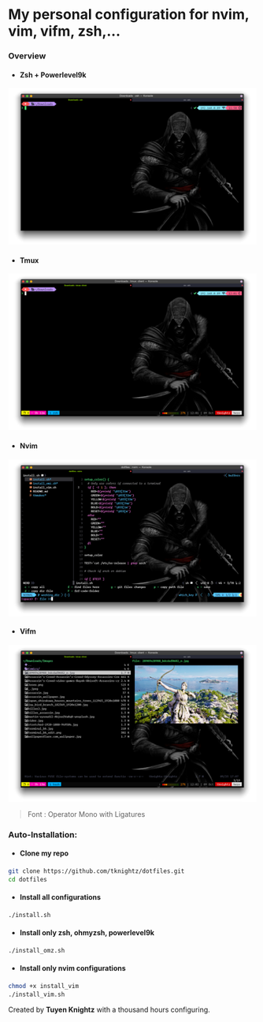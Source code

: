 # My personal configuration for nvim, vim, vifm, zsh,...
### Overview
- #### Zsh + Powerlevel9k
![zsh+powerlevel9k](./images/zsh+powerlevel9k.png)

- #### Tmux
![Tmux](./images/tmux.png)

- #### Nvim
![Nvim](./images/nvim.png)

- #### Vifm
![vifm](./images/vifm.png)

> Font : Operator Mono with Ligatures

### Auto-Installation:

- #### Clone my repo
```bash
git clone https://github.com/tknightz/dotfiles.git
cd dotfiles
```

- #### Install all configurations
```bash
./install.sh
```

- #### Install only zsh, ohmyzsh, powerlevel9k
```bash
./install_omz.sh
```

- #### Install only nvim configurations
```bash
chmod +x install_vim
./install_vim.sh
```
Created by **Tuyen Knightz** with a thousand hours configuring.
